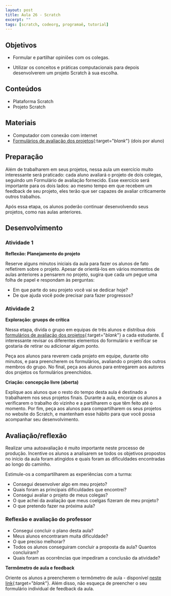 ```yaml
---
layout: post
title: Aula 26 - Scratch
excerpt: ""
tags: [scratch, codeorg, programaê, tutorial]
---
```


## Objetivos

- Formular e partilhar opiniões com os colegas.

- Utilizar os conceitos e práticas computacionais para depois desenvolverem um projeto Scratch à sua escolha.


## Conteúdos

- Plataforma Scratch
- Projeto Scratch

## Materiais

- Computador com conexão com internet
- [Formulários de avaliação dos projetos](/blocos/pdf/AvaliacaoEmPares.pdf){:target="_blank_"} (dois por aluno)


## Preparação

Além de trabalharem em seus projetos, nessa aula um exercício muito interessante será praticado: cada aluno avaliará o projeto de dois colegas, seguindo um Formulário de avaliação fornecido. Esse exercício será importante para os dois lados: ao mesmo tempo em que recebem um feedback de seu projeto, eles terão que ser capazes de avaliar criticamente outros trabalhos.

Após essa etapa, os alunos poderão continuar desenvolvendo seus projetos, como nas aulas anteriores.


## Desenvolvimento

### Atividade 1

**Reflexão: Planejamento do projeto**

Reserve alguns minutos iniciais da aula para fazer os alunos de fato refletirem sobre o projeto. Apesar de orientá-los em vários momentos de aulas anteriores a pensarem no projeto, sugira que cada um pegue uma folha de papel e respondam às perguntas:

-	Em que parte do seu projeto você vai se dedicar hoje?
-	De que ajuda você pode precisar para fazer progressos?


### Atividade 2

**Exploração: gruops de crítica**

Nessa etapa, divida o grupo em equipas de três alunos e distribua dois [formulários de avaliação dos projetos](/blocos/pdf/AvaliacaoEmPares.pdf){:target="_blank_"}  a cada estudante. É interessante revisar os diferentes elementos do formulário e verificar se gostaria de retirar ou adicionar algum ponto.

Peça aos alunos para reverem cada projeto em equipe, durante oito minutos, e para preencherem os formulários, avaliando o projeto dos outros membros do grupo. No final, peça aos alunos para entregarem aos autores dos projetos os formulários preenchidos.


**Criação: concepção livre (aberta)**

Explique aos alunos que o resto do tempo desta aula é destinado a trabalharem nos seus projetos finais. Durante a aula, encoraje os alunos a verificarem o trabalho do vizinho e a partilharem o que têm feito até o momento. Por fim, peça aos alunos para compartilharem os seus projetos no website do Scratch, e mantenham esse hábito para que você possa acompanhar seu desenvolvimento.


## Avaliação/reflexão

Realizar uma autoavaliação é muito importante neste processo de produção. Incentive os alunos a analisarem se todos os objetivos propostos no início da aula foram atingidos e quais foram as dificuldades encontradas ao longo do caminho.

Estimule-os a compartilharem as experiências com a turma:

 - Consegui desenvolver algo em meu projeto?
 - Quais foram as principais dificuldades que encontrei?
 - Consegui avaliar o projeto de meus colegas?
 - O que achei da avaliação que meus coelgas fizeram de meu projeto?
 - O que pretendo fazer na próxima aula?


### Reflexão e avaliação do professor

 - Consegui concluir o plano desta aula?
 - Meus alunos encontraram muita dificuldade?
 - O que preciso melhorar?
 - Todos os alunos conseguiram concluir a proposta da aula? Quantos concluíram?
 - Quais foram as ocorrências que impediram a conclusão da atividade?

 **Termômetro de aula e feedback**

 Oriente os alunos a preencherem o termômetro de aula - disponível [neste link](http://goo.gl/FbZvEh){:target="_blank_"}. Além disso, não esqueça de preencher o seu formulário individual de feedback da aula.
